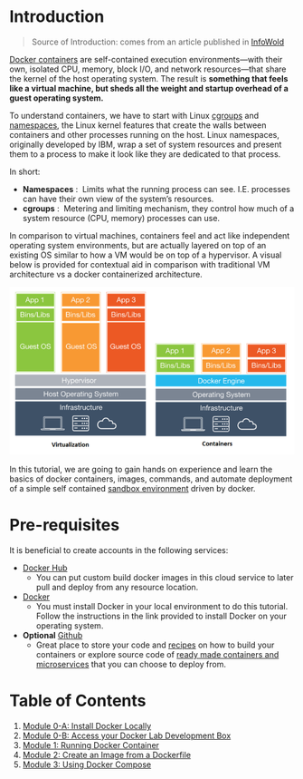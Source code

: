 # Introduction 

> Source of Introduction: comes from an article published in [InfoWold](http://www.infoworld.com/article/3204171/linux/what-is-docker-linux-containers-explained.html)

[Docker containers](https://blog.docker.com/2016/05/docker-101-getting-to-know-docker/) are self-contained execution environments—with their own, isolated CPU, memory, block I/O, and network resources—that share the kernel of the host operating system. The result is **something that feels like a virtual machine, but sheds all the weight and startup overhead of a guest operating system.** 

To understand containers, we have to start with Linux [cgroups](https://sysadmincasts.com/episodes/14-introduction-to-linux-control-groups-cgroups) and [namespaces](http://blogs.igalia.com/dpino/2016/04/10/network-namespaces/), the Linux kernel features that create the walls between containers and other processes running on the host. Linux namespaces, originally developed by IBM, wrap a set of system resources and present them to a process to make it look like they are dedicated to that process.

In short: 

  * **Namespaces** :  Limits what the running process can see. I.E. processes can have their own view of the system’s resources.
  * **cgroups** :  Metering and limiting mechanism, they control how much of a system resource (CPU, memory) processes can use.

In comparison to virtual machines, containers feel and act like independent operating system environments, but are actually layered on top of an existing OS similar to how a VM would be on top of a hypervisor. A visual below is provided for contextual aid in comparison with traditional VM architecture vs a docker containerized architecture. 

  ![Container vs VMs](images/containers-visual.png)

In this tutorial, we are going to gain hands on experience and learn the basics of docker containers, images, commands, and automate deployment of a simple self contained [sandbox environment](https://github.com/Citrix-TechSpecialist/nitro-ide/tree/0206630bd6903887d599613a42dd65da550cc37e) driven by docker. 

# Pre-requisites 

It is beneficial to create accounts in the following services: 

  * [Docker Hub](https://hub.docker.com/?next=https%3A%2F%2Fhub.docker.com%2F)
  	* You can put custom build docker images in this cloud service to later pull and deploy from any resource location.
  * [Docker](https://docs.docker.com/engine/installation/)
  	* You must install Docker in your local environment to do this tutorial. Follow the instructions in the link provided to install Docker on your operating system.
  * **Optional** [Github](https://github.com/join?source=header)
  	* Great place to store your code and [recipes](https://docs.docker.com/engine/reference/builder/) on how to build your containers or explore source code of [ready made containers and microservices](https://github.com/veggiemonk/awesome-docker) that you can choose to deploy from.

# Table of Contents

1. [Module 0-A: Install Docker Locally](https://hub.docker.com/?next=https%3A%2F%2Fhub.docker.com%2F)
2. [Module 0-B: Access your Docker Lab Development Box](./Module-0)
2. [Module 1: Running Docker Container](./Modules-1)
3. [Module 2: Create an Image from a Dockerfile](./Module-2)
4. [Module 3: Using Docker Compose](./Module-3)
